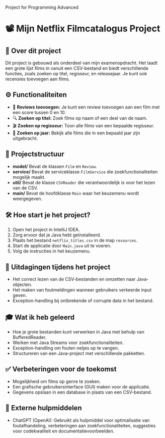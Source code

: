 Project for Programming Advanced

# 📽️ Mijn Netflix Filmcatalogus Project

## 📝 Over dit project
Dit project is gebouwd als onderdeel van mijn examenopdracht. Het laadt een grote lijst films in vanuit een CSV-bestand en biedt verschillende functies, zoals zoeken op titel, regisseur, en releasejaar. Je kunt ook recensies toevoegen aan films.

## ⚙️ Functionaliteiten
- 📌 **Reviews toevoegen:** Je kunt een review toevoegen aan een film met een score tussen 0 en 10.
- 🔍 **Zoeken op titel:** Zoek films op naam of een deel van de naam.
- 🎬 **Zoeken op regisseur:** Toon alle films van een bepaalde regisseur.
- 📅 **Zoeken op jaar:** Bekijk alle films die in een bepaald jaar zijn uitgebracht.

## 📂 Projectstructuur
- **model/** Bevat de klassen `Film` en `Review`.
- **service/** Bevat de serviceklasse `FilmService` die zoekfunctionaliteiten mogelijk maakt.
- **util/** Bevat de klasse `CSVReader` die verantwoordelijk is voor het lezen van de CSV.
- **main/** Bevat de hoofdklasse `Main` waar het keuzemenu wordt weergegeven.

## 🛠️ Hoe start je het project?
1. Open het project in IntelliJ IDEA.
2. Zorg ervoor dat je Java hebt geïnstalleerd.
3. Plaats het bestand `netflix_titles.csv` in de map `resources`.
4. Start de applicatie door `Main.java` uit te voeren.
5. Volg de instructies in het keuzemenu.

## 🚧 Uitdagingen tijdens het project
- Het correct lezen van de CSV-bestanden en omzetten naar Java-objecten.
- Het maken van foutmeldingen wanneer gebruikers verkeerde input geven.
- Exception-handling bij ontbrekende of corrupte data in het bestand.

## 🎓 Wat ik heb geleerd
- Hoe je grote bestanden kunt verwerken in Java met behulp van BufferedReader.
- Werken met Java Streams voor zoekfunctionaliteiten.
- Exception-handling om fouten netjes op te vangen.
- Structureren van een Java-project met verschillende pakketten.

## ✅ Verbeteringen voor de toekomst
- Mogelijkheid om films op genre te zoeken.
- Een grafische gebruikersinterface (GUI) maken voor de applicatie.
- Gegevens opslaan in een database in plaats van een CSV-bestand.

## 🤖 Externe hulpmiddelen
- ChatGPT (OpenAI): Gebruikt als hulpmiddel voor optimalisatie van foutafhandeling, verbeteringen aan zoekfunctionaliteiten, suggesties voor codekwaliteit en documentatievoorbeelden.